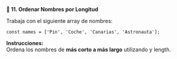 <strong>📏 11. Ordenar Nombres por Longitud</strong>

Trabaja con el siguiente array de nombres:
```
const names = ['Pin', 'Coche', 'Canarias', 'Astronauta'];
```

<strong>Instrucciones:</strong>  
Ordena los nombres de <strong>más corto a más largo</strong> utilizando y length.